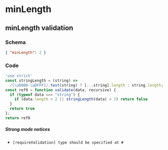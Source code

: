 # minLength

## minLength validation

### Schema

```json
{ "minLength": 2 }
```

### Code

```js
'use strict'
const stringLength = (string) =>
  /[\uD800-\uDFFF]/.test(string) ? [...string].length : string.length;
const ref0 = function validate(data, recursive) {
  if (typeof data === "string") {
    if (data.length < 2 || stringLength(data) < 2) return false
  }
  return true
};
return ref0
```

##### Strong mode notices

 * `[requireValidation] type should be specified at #`

